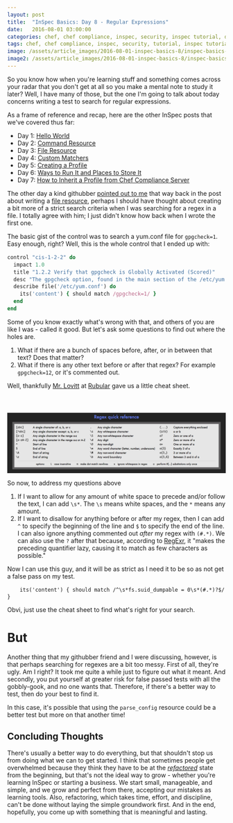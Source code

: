 ```yaml
---
layout: post
title:  "InSpec Basics: Day 8 - Regular Expressions"
date:   2016-08-01 03:00:00
categories: chef, chef compliance, inspec, security, inspec tutorial, devsecops, devsecops, devops, regex, regular expressions, rubular
tags: chef, chef compliance, inspec, security, tutorial, inspec tutorial, devsecops, devsecops, devops, regex, regular expressions, rubular
image: /assets/article_images/2016-08-01-inspec-basics-8/inspec-basics-8.jpg
image2: /assets/article_images/2016-08-01-inspec-basics-8/inspec-basics-8-mobile.jpg
---
```

So you know how when you're learning stuff and something comes across your radar that you don't get at all so you make a mental note to study it later? Well, I have many of those, but the one I'm going to talk about today concerns writing a test to search for regular expressions.

As a frame of reference and recap, here are the other InSpec posts that we've covered thus far:

  - Day 1: [Hello World](http://www.anniehedgie.com/inspec-basics-1) 
  - Day 2: [Command Resource](http://www.anniehedgie.com/inspec-basics-2)
  - Day 3: [File Resource](http://www.anniehedgie.com/inspec-basics-3)
  - Day 4: [Custom Matchers](http://www.anniehedgie.com/inspec-basics-4)
  - Day 5: [Creating a Profile](http://www.anniehedgie.com/inspec-basics-5)
  - Day 6: [Ways to Run It and Places to Store It](http://www.anniehedgie.com/inspec-basics-6)
  - Day 7: [How to Inherit a Profile from Chef Compliance Server](http://www.anniehedgie.com/inspec-basics-7)

The other day a kind githubber [pointed out to me](https://github.com/anniehedgpeth/inspec-workshop/issues/1) that way back in the post about writing a [file resource](http://www.anniehedgie.com/inspec-basics-3), perhaps I should have thought about creating a bit more of a strict search criteria when I was searching for a regex in a file. I totally agree with him; I just didn't know how back when I wrote the first one. 

The basic gist of the control was to search a yum.conf file for `gpgcheck=1`. Easy enough, right? Well, this is the whole control that I ended up with:

```ruby
control "cis-1-2-2" do
  impact 1.0
  title "1.2.2 Verify that gpgcheck is Globally Activated (Scored)"
  desc "The gpgcheck option, found in the main section of the /etc/yum.conf file determines if an RPM package's signature is always checked prior to its installation."
  describe file('/etc/yum.conf') do
    its('content') { should match /gpgcheck=1/ }
  end
end
```

Some of you know exactly what's wrong with that, and others of you are like I was - called it good. But let's ask some questions to find out where the holes are.

1. What if there are a bunch of spaces before, after, or in between that text? Does that matter?
2. What if there is any other text before or after that regex? For example `gpgcheck=12`, or it's commented out.

Well, thankfully [Mr. Lovitt](https://twitter.com/lovitt) at [Rubular](http://rubular.com/) gave us a little cheat sheet.

[<img src='/assets/article_images/2016-08-01-inspec-basics-8/regex.png' style='display: block; margin-left: auto; margin-right: auto; padding-top: 40px' />](http://rubular.com/)

So now, to address my questions above

1. If I want to allow for any amount of white space to precede and/or follow the text, I can add `\s*`. The `\s` means white spaces, and the `*` means any amount.
2. If I want to disallow for anything before or after my regex, then I can add `^` to specify the beginning of the line and `$` to specify the end of the line. I can also ignore anything commented out *after* my regex with `(#.*)`. We can also use the `?` after that because, according to [RegExr](http://regexr.com/), it "makes the preceding quantifier lazy, causing it to match as few characters as possible." 

Now I can use this guy, and it will be as strict as I need it to be so as not get a false pass on my test.

```
    its('content') { should match /^\s*fs.suid_dumpable = 0\s*(#.*)?$/ }
```

Obvi, just use the cheat sheet to find what's right for your search.


# But
Another thing that my githubber friend and I were discussing, however, is that perhaps searching for regexes are a bit too messy. First of all, they're ugly. Am I right? It took me quite a while just to figure out what it meant. And secondly, you put yourself at greater risk for false passed tests with all the gobbly-gook, and no one wants that. Therefore, if there's a better way to test, then do your best to find it.

In this case, it's possible that using the `parse_config` resource could be a better test but more on that another time! 

## Concluding Thoughts
There's usually a better way to do everything, but that shouldn't stop us from doing what we can to get started. I think that sometimes people get overwhelmed because they think they have to be at the [*refactored*](http://www.anniehedgie.com/red-green-refactor) state from the beginning, but that's not the ideal way to grow - whether you're learning InSpec or starting a business. We start small, manageable, and simple, and we grow and perfect from there, accepting our mistakes as learning tools. Also, refactoring, which takes time, effort, and discipline, can't be done without laying the simple groundwork first. And in the end, hopefully, you come up with something that is meaningful and lasting.